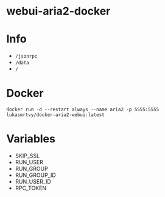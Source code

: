 # webui-aria2-docker

# Info

- `/jsonrpc`
- `/data`
- `/`

# Docker
```
docker run -d --restart always --name aria2 -p 5555:5555 lukasmrtvy/docker-aria2-webui:latest
```

# Variables
- SKIP_SSL
- RUN_USER
- RUN_GROUP
- RUN_GROUP_ID
- RUN_USER_ID
- RPC_TOKEN
